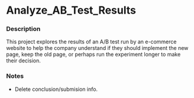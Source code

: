 # Analyze_AB_Test_Results

### Description
This project explores the results of an A/B test run by an e-commerce website to help the company understand if they should implement the new page, keep the old page, or perhaps run the experiment longer to make their decision.

### Notes
* Delete conclusion/submision info.
